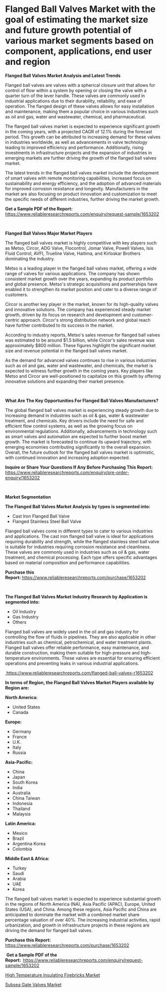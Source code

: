 <p><h1>Flanged Ball Valves Market with the goal of estimating the market size and future growth potential of various market segments based on component, applications, end user and region</h1></p><p><strong>Flanged Ball Valves Market Analysis and Latest Trends</strong></p>
<p><p>Flanged ball valves are valves with a spherical closure unit that allows for control of flow within a system by opening or closing the valve with a quarter turn of the lever handle. These valves are commonly used in industrial applications due to their durability, reliability, and ease of operation. The flanged design of these valves allows for easy installation and maintenance, making them a popular choice in various industries such as oil and gas, water and wastewater, chemical, and pharmaceutical.</p><p>The flanged ball valves market is expected to experience significant growth in the coming years, with a projected CAGR of 12.1% during the forecast period. This growth can be attributed to increasing demand for these valves in industries worldwide, as well as advancements in valve technology leading to improved efficiency and performance. Additionally, rising investments in infrastructure projects and the expansion of industries in emerging markets are further driving the growth of the flanged ball valves market.</p><p>The latest trends in the flanged ball valves market include the development of smart valves with remote monitoring capabilities, increased focus on sustainability and energy efficiency, and the adoption of advanced materials for improved corrosion resistance and longevity. Manufacturers in the market are also focusing on product innovation and customization to meet the specific needs of different industries, further driving the market growth.</p></p>
<p><strong>Get a Sample PDF of the Report:&nbsp;</strong> <a href="https://www.reliableresearchreports.com/enquiry/request-sample/1653202">https://www.reliableresearchreports.com/enquiry/request-sample/1653202</a></p>
<p>&nbsp;</p>
<p><strong>Flanged Ball Valves Major Market Players</strong></p>
<p><p>The flanged ball valves market is highly competitive with key players such as Metso, Circor, ADG Valve, Flocontrol, Jomar Valve, Powell Valves, Isis Fluid Control, AVFI, Trueline Valve, Haitima, and Kirloskar Brothers dominating the industry.</p><p>Metso is a leading player in the flanged ball valves market, offering a wide range of valves for various applications. The company has shown consistent market growth over the years, expanding its product portfolio and global presence. Metso's strategic acquisitions and partnerships have enabled it to strengthen its market position and cater to a diverse range of customers.</p><p>Circor is another key player in the market, known for its high-quality valves and innovative solutions. The company has experienced steady market growth, driven by its focus on research and development and customer-centric approach. Circor's strong distribution network and global reach have further contributed to its success in the market.</p><p>According to industry reports, Metso's sales revenue for flanged ball valves was estimated to be around $1.5 billion, while Circor's sales revenue was approximately $800 million. These figures highlight the significant market size and revenue potential in the flanged ball valves market.</p><p>As the demand for advanced valves continues to rise in various industries such as oil and gas, water and wastewater, and chemicals, the market is expected to witness further growth in the coming years. Key players like Metso and Circor are well-positioned to capitalize on this growth by offering innovative solutions and expanding their market presence.</p></p>
<p>&nbsp;</p>
<p><strong>What Are The Key Opportunities For Flanged Ball Valves Manufacturers?</strong></p>
<p><p>The global flanged ball valves market is experiencing steady growth due to increasing demand in industries such as oil & gas, water & wastewater treatment, and chemicals. Key drivers include the need for safe and efficient flow control systems, as well as the growing focus on environmental regulations. Additionally, advancements in technology such as smart valves and automation are expected to further boost market growth. The market is forecasted to continue its upward trajectory, with emerging economies contributing significantly to the overall expansion. Overall, the future outlook for the flanged ball valves market is optimistic, with continued innovation and increasing adoption expected.</p></p>
<p><strong>Inquire or Share Your Questions If Any Before Purchasing This Report:</strong> <a href="https://www.reliableresearchreports.com/enquiry/pre-order-enquiry/1653202">https://www.reliableresearchreports.com/enquiry/pre-order-enquiry/1653202</a></p>
<p>&nbsp;</p>
<p><strong>Market Segmentation</strong></p>
<p><strong>The Flanged Ball Valves Market Analysis by types is segmented into:</strong></p>
<p><ul><li>Cast Iron Flanged Ball Valve</li><li>Flanged Stainless Steel Ball Valve</li></ul></p>
<p><p>Flanged ball valves come in different types to cater to various industries and applications. The cast iron flanged ball valve is ideal for applications requiring durability and strength, while the flanged stainless steel ball valve is suitable for industries requiring corrosion resistance and cleanliness. These valves are commonly used in industries such as oil & gas, water treatment, and chemical processing. Each type offers specific advantages based on material composition and performance capabilities.</p></p>
<p><strong>Purchase this Report:&nbsp;</strong><a href="https://www.reliableresearchreports.com/purchase/1653202">https://www.reliableresearchreports.com/purchase/1653202</a></p>
<p>&nbsp;</p>
<p><strong>The Flanged Ball Valves Market Industry Research by Application is segmented into:</strong></p>
<p><ul><li>Oil Industry</li><li>Gas Industry</li><li>Others</li></ul></p>
<p><p>Flanged ball valves are widely used in the oil and gas industry for controlling the flow of fluids in pipelines. They are also applicable in other industries such as chemical, petrochemical, and water treatment plants. Flanged ball valves offer reliable performance, easy maintenance, and durable construction, making them suitable for high-pressure and high-temperature environments. These valves are essential for ensuring efficient operations and preventing leaks in various industrial applications.</p></p>
<p><a href="https://www.reliableresearchreports.com/flanged-ball-valves-r1653202">&nbsp;https://www.reliableresearchreports.com/flanged-ball-valves-r1653202</a></p>
<p><strong>In terms of Region, the Flanged Ball Valves Market Players available by Region are:</strong></p>
<p>
    <p> <strong> North America: </strong>
        <ul>
            <li>United States</li>
            <li>Canada</li>
        </ul>
        </p> 
    <p> <strong> Europe: </strong>
        <ul>
            <li>Germany</li>
            <li>France</li>
            <li>U.K.</li>
            <li>Italy</li>
            <li>Russia</li>
        </ul>
        </p> 
    <p> <strong> Asia-Pacific: </strong>
        <ul>
            <li>China</li>
            <li>Japan</li>
            <li>South Korea</li>
            <li>India</li>
            <li>Australia</li>
            <li>China Taiwan</li>
            <li>Indonesia</li>
            <li>Thailand</li>
            <li>Malaysia</li>
        </ul>
        </p> 
    <p> <strong> Latin America: </strong>
        <ul>
            <li>Mexico</li>
            <li>Brazil</li>
            <li>Argentina Korea</li>
            <li>Colombia</li>
        </ul>
        </p> 
    <p> <strong> Middle East & Africa: </strong>
        <ul>
            <li>Turkey</li>
            <li>Saudi</li>
            <li>Arabia</li>
            <li>UAE</li>
            <li>Korea</li>
        </ul>
    </p>
    </p>
<p><p>The flanged ball valves market is expected to experience substantial growth in the regions of North America (NA), Asia Pacific (APAC), Europe, United States (USA), and China. Among these regions, Asia Pacific and China are anticipated to dominate the market with a combined market share percentage valuation of over 40%. The increasing industrial activities, rapid urbanization, and growth in infrastructure projects in these regions are driving the demand for flanged ball valves.</p></p>
<p><strong>Purchase this Report: </strong><a href="https://www.reliableresearchreports.com/purchase/1653202">https://www.reliableresearchreports.com/purchase/1653202</a></p>
<p>&nbsp;<strong>Get a Sample PDF of the Report:&nbsp;&nbsp;</strong><a href="https://www.reliableresearchreports.com/enquiry/request-sample/1653202">https://www.reliableresearchreports.com/enquiry/request-sample/1653202</a></p>
<p><strong></strong></p>
<p><p><a href="https://meowing-canidae-761.notion.site/High-Temperature-Insulating-Firebricks-Market-Report-Reveals-the-Latest-Trends-And-Growth-Opportunit-52748d669c0d4182b3eb385f06570bf1">High Temperature Insulating Firebricks Market</a></p><p><a href="https://github.com/gracielawharr/Market-Research-Report-List-1/blob/main/subsea-gate-valves-market.md">Subsea Gate Valves Market</a></p></p>